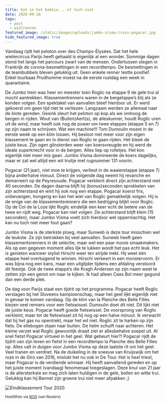 ```yaml
---
title: Kat in het bakkie... of toch niet
date: 2020-09-20
tags:
  - post
  - wielrennen
featured_image: /static/images/uploads/jumbo-visma-trein-pogacar.jpg
hide_featured_image: true
---
```


Vandaag rijdt het peloton over des Champs-Élysées. Dat het hele wielercircus Parijs heeft gehaald is eigenlijk al een wonder. Sommige dagen stond het langs het parcours zwart van de mensen. Ondertussen stegen in Frankrijk de corona-besmettingen in een recordtempo. De besmettingen in de teambubbels bleven gelukkig uit. Geen enkele renner testte positief. Enkel tourbaas Prudhomme moest na de eerste rustdag een week in quarantaine.

<!-- excerpt -->

De Jumbo trein was heer en meester toen Roglic na etappe 9 de gele trui al mocht aantrekken. Klassementrenners waren in de bergetappe’s blij als ze konden volgen. Een spektakel van aanvallen bleef hierdoor uit. Er werd gekoerst om geen tijd niet te verliezen. Langzaam werden ze allemaal naar de klote gereden. Gesink sleurt het peloton op kop als we omhoog de bergen in rijden. Wout van (Buiten)Aert(s), de alleskunner, houdt Roglic uren uit de wind, maar heeft ook nog de power om twee etappes (etappe 5 en 7) op zijn naam te schrijven. Wat een machine!!! Tom Dumoulin moest in de eerste week op een klim lossen. Hij besloot niet meer voor zijn eigen klassement te gaan en in dienst van Roglic te gaan rijden. Het bleek de juiste keus. Zijn ogen glinsterden weer van koersvreugde en hij werd de ideale superknecht voor in de bergen. Alles liep op rolletjes. Het kon eigenlijk niet meer mis gaan. Jumbo Visma domineerde de koers dagelijks, maar er zat wel altijd een wit truitje met rugnummer 131 voorin.

Pogacar (21 jaar), niet moe te krijgen, verliest in de waaieretappe (etappe 7) bijna anderhalve minuut. Direct de volgende dag neemt hij revanche en demarreert op de Peyresoude. Pogacar verkleint direct zijn achterstand met 40 seconden. De dagen daarna blijft hij (bonus)seconden sprokkelen van zijn achterstand en wint hij ook nog een etappe. Pogacar koerst fris, onbevangen, hongerig en kan het wiel van Roglic gemakkelijk volgen. Hij is de enige van de klassementsrenners die een bedrijging blijkt voor Roglic. Op de Col de la Loze lijkt Roglic eindelijk een keer echt de betere van de twee en rijdt weg. Pogacar kan niet volgen. De achterstand blijft klein (15 seconden), maar Jumbo Visma voelt zich hierdoor wel oppermachtig. Het kan nu toch niet meer fout gaan?

Jumbo Visma is de sterkste ploeg, maar Sunweb is deze tour misschien wel de leukste. Ze zijn betrokken bij veel aanvallen. Sunweb heeft geen klassementsrenners in de selectie, maar wel een paar mooie smaakmakers. Als op een gegeven moment alles lijk te lukken wordt het pas echt leuk. Het is genieten wanneer stylist Hirschi weer ten strijde trekt. Hij weet één etappe heel overtuigend te winnen. Hirschi verkeert in een monstervorm. Er was bijna nog een kans, maar een uitglijder tijdens een afdaling verstoord dit feestje. Ook de twee etappe’s die Kragh Andersen op zijn naam weet te zetten zijn een genot om naar te kijken. Ik had alleen Cees Bol meer gegund dan een derde plek.

De dag voor Parijs staat een tijdrit op het programma. Pogacar heeft Roglic verslagen bij het Sloveens kampioenschap, maar het geel lijkt eigenlijk niet in gevaar te komen vandaag. Op de klim van la Planche des Belle Filles kiezen veel renners voor een fietswissel. Dumoulin doet dit niet. Dit lijkt niet de juiste keus. Pogacar heeft goede fietswissel. De voorsprong van Roglic verkleint, maar tot de fietswissel zit hij nog op een halve minuut. Ik verwacht dat hij het gas nu opentrekt, maar het wil niet. Roglic zit te harken op zijn fiets. De ellebogen staan naar buiten. De helm schuift naar achteren. Het kleine verzet wat Roglic gewoonlijk draait ziet er allesbehalve soepel uit. Al snel fietst Pogacar virtueel in het geel. Wat gebeurt hier?! Pogacar rijdt de tijdrit van zijn leven en fietst in een recordtempo la Planche des Belle Filles op. Alles valt in duigen voor Jumbo Visma op deze laatste rit om het geel. Veel tranen en verdriet. Na de duikeling in de sneeuw van Kruijswijk om het roze in de Giro van 2016, mislukt het nu ook in De Tour. Het is heel triest, maar Pogacar is de verdiende winnaar. Hij heeft aanvallend gereden en op het juiste moment (vandaag) fenomenaal toegeslagen. Deze knul van 21 jaar is de allersterkste en mag zich laten huldigen in de gele, bollen en witte trui. Gelukkig kan hij Bennet zijn groene trui niet meer afpakken ;)

![](/static/images/uploads/eindklassement-tour-2020.jpg "Eindklassement Tour 2020")

<small>Hoofdfoto via [NOS](https://nos.nl/collectie/13847/artikel/2348186-jumbo-visma-rijdt-indrukwekkend-maar-tour-mist-nog-tof-gevecht) (van Reuters)</small>
